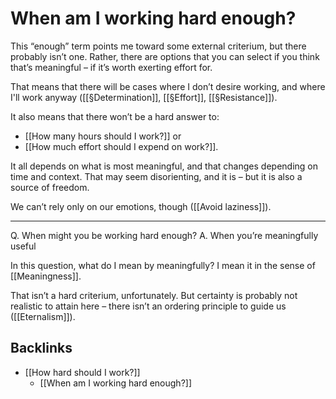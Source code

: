 # When am I working hard enough?
This “enough” term points me toward some external criterium, but there probably isn’t one. Rather, there are options that you can select if you think that’s meaningful – if it’s worth exerting effort for.

That means that there will be cases where I don’t desire working, and where I'll work anyway ([[§Determination]], [[§Effort]], [[§Resistance]]).

It also means that there won’t be a hard answer to:
* [[How many hours should I work?]] or 
* [[How much effort should I expend on work?]]. 

It all depends on what is most meaningful, and that changes depending on time and context. That may seem disorienting, and it is – but it is also a source of freedom.

We can’t rely only on our emotions, though ([[Avoid laziness]]). 

---

Q. When might you be working hard enough?
A. When you’re meaningfully useful

In this question, what do I mean by meaningfully? I mean it in the sense of [[Meaningness]]. 

That isn’t a hard criterium, unfortunately. But certainty is probably not realistic to attain here – there isn’t an ordering principle to guide us ([[Eternalism]]).

## Backlinks
* [[How hard should I work?]]
	* [[When am I working hard enough?]]

<!-- #p1 -->

<!-- {BearID:68C3EC4D-2DAD-486D-982C-7D799E6DBC48-90567-0000331B61ACED63} -->
